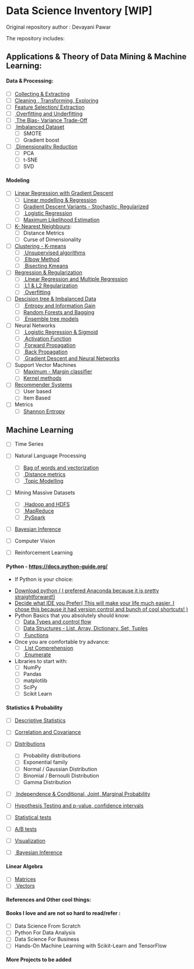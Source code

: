 # Data Science Inventory [WIP]

Original repository author : Devayani Pawar

The repository includes:

## Applications & Theory of  Data Mining & Machine Learning:

#### Data & Processing:
- [ ] [Collecting & Extracting](Data_Extraction)
- [ ] [Cleaning , Transforming, Exploring]()
- [ ] [Feature Selection/ Extraction]()
- [ ] [ Overfitting and Underfitting]()
- [ ] [ The Bias- Variance Trade-Off]()
- [ ] [ Imbalanced Dataset]()
	- [ ] SMOTE
	- [ ] Gradient boost
- [ ] [ Dimensionality Reduction]()
	- [ ] PCA
	- [ ] t-SNE
	- [ ] SVD

#### Modeling

- [ ] [Linear Regression with Gradient Descent](Linear_regression/GradientDescent.ipynb)
	- [ ] [Linear modelling & Regression](Linear_regression)
	- [ ] [Gradient Descent Variants - Stochastic, Regularized](Linear_regression/GradientDescent.ipynb)
	- [ ] [ Logistic Regression]()
	- [ ]  [Maximum Likelihood Estimation]()

- [ ] [K- Nearest Neighbours](KNN/Knnfromscratch.py):
	- [ ] Distance Metrics
	- [ ] Curse of Dimensionality

- [ ] [Clustering - K-means](Kmeans_clustering/Kmeansfromscratch.py)
	- [ ] [ Unsupervised algorithms]()
	- [ ] [ Elbow Method]()
	- [ ] [ Bisecting Kmeans]()

- [ ] [Regression & Regularization](Price_Prediction_Ridge_Regression/price_prediction.py)
	- [ ] [ Linear Regression and Multiple Regression]()
	- [ ] [ L1 & L2 Regularization]()
	- [ ] [ Overfitting]()

- [ ] [Descision tree & Imbalanced Data ](Decision_tree)
	- [ ] [ Entropy and Information Gain](https://towardsdatascience.com/the-intuition-behind-shannons-entropy-e74820fe9800)
	- [ ] [Random Forests and Bagging]()
	- [ ] [ Ensemble tree models]()

- [ ] Neural Networks
	- [ ] [ Logistic Regression & Sigmoid]()
	- [ ] [ Activation Function]()
	- [ ] [ Forward Propagation]()
	- [ ] [ Back Propagation]()
	- [ ] [ Gradient Descent and Neural Networks]()

- [ ] Support Vector Machines
	- [ ] [Maximum - Margin classifier]()
	- [ ] [Kernel methods]()

- [ ] [Recommender Systems]( Recommender_system)
	- [ ] User based
	- [ ] Item Based

- [ ] Metrics
	- [ ] [Shannon Entropy](https://towardsdatascience.com/the-intuition-behind-shannons-entropy-e74820fe9800)

## Machine Learning

- [ ] Time Series

- [ ] Natural Language Processing
	- [ ] [Bag of words and vectorization]()
	- [ ] [ Distance metrics]()
	- [ ] [ Topic Modelling]()

- [ ] Mining Massive Datasets
	- [ ] [ Hadoop and HDFS]()
	- [ ] [ MapReduce]()
	- [ ] [ PySpark]()

- [ ] [Bayesian Inference](http://seor.vse.gmu.edu/~klaskey/SYST664/SYST664.html)

- [ ] Computer Vision

- [ ]  Reinforcement Learning

#### Python - https://docs.python-guide.org/

* If Python is your choice:
- [Download python ( I prefered Anaconda because it is pretty straightforward!)](https://docs.anaconda.com/anaconda/install/)
- [Decide what IDE you Prefer( This will make your life much easier, I chose this because it had version control and bunch of cool shortcuts! )]( https://www.jetbrains.com/pycharm/)
- Python Basics that you absolutely should know:
	- [ ] [Data Types and control flow](https://realpython.com/courses/python-data-types/)
	- [ ] [Data Structures - List, Array, Dictionary, Set, Tuples](https://www.learnpython.org/)
	- [ ] [ Functions ](https://www.learnpython.org/)
- Once you are comfortable try advance:
	- [ ] [ List Comprehension ](https://realpython.com/list-comprehension-python/)
	- [ ] [ Enumerate ]()
- Libraries to start with:
	- [ ] NumPy
	- [ ] Pandas
	- [ ] matplotlib
	- [ ] SciPy
	- [ ] Scikit Learn

#### Statistics & Probability
- [ ] [Descriptive Statistics]()
- [ ] [Correlation and Covariance]()
- [ ] [Distributions](https://www.youtube.com/watch?v=oI3hZJqXJuc&list=PLblh5JKOoLUK0FLuzwntyYI10UQFUhsY9&index=2)
	- [ ] Probability distributions
	- [ ] Exponential family
	- [ ] Normal / Gaussian Distribution
	- [ ] Binomial / Bernoulli Distribution
	- [ ] Gamma Distribution

- [ ] [ Independence & Conditional, Joint, Marginal Probability]()
- [ ] [Hypothesis Testing and p-value, confidence intervals]()
- [ ] [Statistical tests]()
- [ ] [A/B tests]()
- [ ] [Visualization]()
- [ ] [ Bayesian Inference]()


#### Linear Algebra
- [ ] [Matrices]()
- [ ] [ Vectors ]()

#### References and Other cool things:

#### Books I love and are not so hard to read/refer :
- [ ] Data Science From Scratch
- [ ] Python For Data Analysis
- [ ] Data Science For Business
- [ ] Hands-On Machine Learning with Scikit-Learn and TensorFlow

#### More Projects to be added
